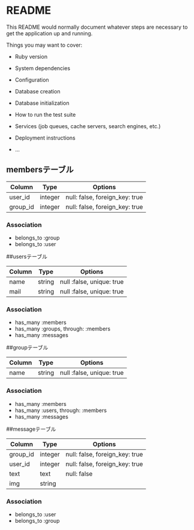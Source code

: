 # README

This README would normally document whatever steps are necessary to get the
application up and running.

Things you may want to cover:

* Ruby version

* System dependencies

* Configuration

* Database creation

* Database initialization

* How to run the test suite

* Services (job queues, cache servers, search engines, etc.)

* Deployment instructions

* ...

## membersテーブル

|Column|Type|Options|
|------|----|-------|
|user_id|integer|null: false, foreign_key: true|
|group_id|integer|null: false, foreign_key: true|

### Association
- belongs_to :group
- belongs_to :user

##usersテーブル

|Column|Type|Options|
|------|----|-------|
|name|string|null :false, unique: true|
|mail|string|null :false, unique: true|


### Association
- has_many :members
- has_many :groups, through: :members
- has_many :messages

##groupテーブル

|Column|Type|Options|
|------|----|-------|
|name|string|null :false, unique: true|


### Association
- has_many :members
- has_many :users, through: :members
- has_many :messages


##messageテーブル

|Column|Type|Options|
|------|----|-------|
|group_id|integer|null: false, foreign_key: true|
|user_id|integer|null: false, foreign_key: true|
|text|text|null: false|
|img|string|

### Association
- belongs_to :user
- belongs_to :group

